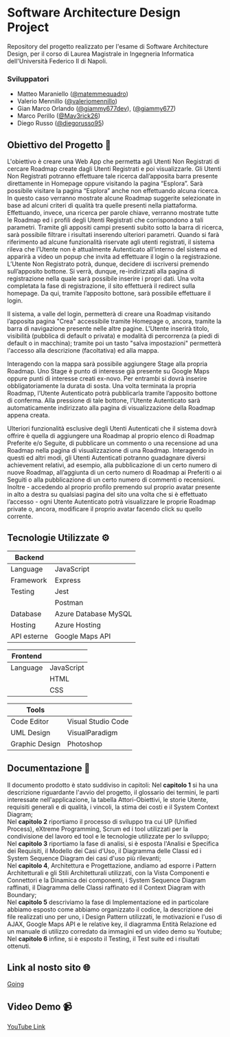 
# Software Architecture Design Project

Repository del progetto realizzato per l'esame di Software Architecture Design, per il corso di Laurea Magistrale in Ingegneria Informatica dell'Università Federico II di Napoli.

### Sviluppatori

- Matteo Maraniello ([@matemmequadro](https://github.com/matemmequadro))
- Valerio Mennillo ([@valeriomennillo](https://github.com/valeriomennillo))
- Gian Marco Orlando ([@giammy677dev](https://github.com/giammy677dev)), ([@giammy677](https://github.com/giammy677))
- Marco Perillo ([@Mav3rick26](https://github.com/Mav3rick26))
- Diego Russo ([@diegorusso95](https://github.com/diegorusso95))

## Obiettivo del Progetto 🚩

L'obiettivo è creare una Web App che permetta agli Utenti Non Registrati di cercare Roadmap create dagli Utenti Registrati e poi visualizzarle. Gli Utenti Non Registrati potranno effettuare tale ricerca dall’apposita barra presente direttamente in Homepage oppure visitando la pagina “Esplora”. Sarà possibile visitare la pagina “Esplora” anche non effettuando alcuna ricerca. In questo caso verranno mostrate alcune Roadmap suggerite selezionate in base ad alcuni criteri di qualità tra quelle presenti nella piattaforma. Effettuando, invece, una ricerca per parole chiave, verranno mostrate tutte le Roadmap ed i profili degli Utenti Registrati che corrispondono a tali parametri. Tramite gli appositi campi presenti subito sotto la barra di ricerca, sarà possibile filtrare i risultati inserendo ulteriori parametri. Quando si farà riferimento ad alcune funzionalità riservate agli utenti registrati, il sistema rileva che l’Utente non è attualmente Autenticato all’interno del sistema ed apparirà a video un popup che invita ad effettuare il login o la registrazione. L’Utente Non Registrato potrà, dunque, decidere di iscriversi premendo sull’apposito bottone. Si verrà, dunque, re-indirizzati alla pagina di registrazione nella quale sarà possibile inserire i propri dati. Una volta completata la fase di registrazione, il sito effettuerà il redirect sulla homepage. Da qui, tramite l’apposito bottone, sarà possibile effettuare il login.

Il sistema, a valle del login, permetterà di creare una Roadmap visitando l’apposita pagina "Crea" accessibile tramite Homepage o, ancora, tramite la barra di navigazione presente nelle altre pagine. L'Utente inserirà titolo, visibilità (pubblica di default o privata) e modalità di percorrenza (a piedi di default o in macchina); tramite poi un tasto "salva impostazioni" permetterà l'accesso alla descrizione (facoltativa) ed alla mappa.

Interagendo con la mappa sarà possibile aggiungere Stage alla propria Roadmap. Uno Stage è punto di interesse già presente su Google Maps oppure punti di interesse creati ex-novo. Per entrambi si dovrà inserire obbligatoriamente la durata di sosta. Una volta terminata la propria Roadmap, l’Utente Autenticato potrà pubblicarla tramite l’apposito bottone di conferma. Alla pressione di tale bottone, l’Utente Autenticato sarà automaticamente indirizzato alla pagina di visualizzazione della Roadmap appena creata.

Ulteriori funzionalità esclusive degli Utenti Autenticati che il sistema dovrà offrire è quella di aggiungere una Roadmap al proprio elenco di Roadmap Preferite e/o Seguite, di pubblicare un commento o una recensione ad una Roadmap nella pagina di visualizzazione di una Roadmap. Interagendo in questi ed altri modi, gli Utenti Autenticati potranno guadagnare diversi achievement relativi, ad esempio, alla pubblicazione di un certo numero di nuove Roadmap, all’aggiunta di un certo numero di Roadmap ai Preferiti o ai Seguiti o alla pubblicazione di un certo numero di commenti o recensioni. Inoltre - accedendo al proprio profilo premendo sul proprio avatar presente in alto a destra su qualsiasi pagina del sito una volta che si è effettuato l’accesso - ogni Utente Autenticato potrà visualizzare le proprie Roadmap private o, ancora, modificare il proprio avatar facendo click su quello corrente.


## Tecnologie Utilizzate ⚙

| Backend   |                                               |
| --------- | --------------------------------------------- |
| Language  | JavaScript  |
| Framework | Express            |
| Testing   | Jest                    |
| | Postman
| Database  | Azure Database MySQL|
| Hosting   | Azure Hosting
| API esterne|Google Maps API

|  Frontend      |                                                                                                         |
| ------------- | ------------------------------------------------------------------------------------------------------- |
| Language      | JavaScript  
| |HTML
| |CSS 


| Tools                  |                                    |
| ---------------------- | ---------------------------------- |
| Code Editor            |Visual Studio Code|
| UML Design             | VisualParadigm|
| Graphic Design         | Photoshop

## Documentazione 📄

Il documento prodotto è stato suddiviso in capitoli:
Nel <b>capitolo 1</b> si ha una descrizione riguardante l'avvio del progetto, il glossario dei termini, le parti interessate nell'applicazione, la tabella Attori-Obiettivi, le storie Utente, requisiti generali e di qualità, i vincoli, la stima dei costi e il System Context Diagram;<br>
Nel <b>capitolo 2</b> riportiamo il processo di sviluppo tra cui UP (Unified Process), eXtreme Programming, Scrum ed i tool utilizzati per la condivisione del lavoro ed tool e le tecnologie utilizzate per lo sviluppo;<br> 
Nel <b>capitolo 3</b> riportiamo la fase di analisi, si è esposta l'Analisi e Specifica dei Requisiti, il  Modello dei Casi d’Uso, il Diagramma delle Classi ed i System Sequence Diagram dei casi d'uso più rilevanti;<br> 
Nel <b>capitolo 4</b>, Architettura e Progettazione, andiamo ad esporre i Pattern Architetturali e gli Stili Architetturali utilizzati, con la Vista Componenti e Connettori e la Dinamica dei componenti, i System Sequence Diagram raffinati, il Diagramma delle Classi raffinato ed il Context Diagram with Boundary;<br> 
Nel <b>capitolo 5</b> descriviamo la fase di Implementazione ed in particolare abbiamo esposto come abbiamo organizzato il codice, la descrizione dei file realizzati uno per uno, i Design Pattern utilizzati, le motivazioni e l'uso di AJAX, Google Maps API e le relative key, il diagramma Entità Relazione ed un manuale di utilizzo corredato da immagini ed un video demo su Youtube;<br>
Nel <b>capitolo 6</b> infine, si è esposto il Testing, il Test suite ed i risultati ottenuti.



## Link al nosto sito 🌐
[Going](https://going-app.azurewebsites.net/)

## Video Demo 📹
[YouTube Link](https://www.youtube.com/watch?v=jMba2l-n3x8)
